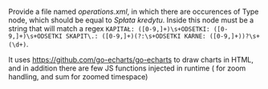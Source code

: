 Provide a file named *operations.xml*, in which there are occurences of Type node, which should be equal to _Spłata kredytu_.
Inside this node must be a string that will match a regex ```KAPITAŁ: ([0-9,]+)\s+ODSETKI: ([0-9,]+)\s+ODSETKI SKAPIT\.: ([0-9,]+)(?:\s+ODSETKI KARNE: ([0-9,]+))?\s+(\d+)```.

It uses https://github.com/go-echarts/go-echarts to draw charts in HTML, and in addition there are few JS functions injected in runtime ( for zoom handling, and sum for zoomed timespace)
